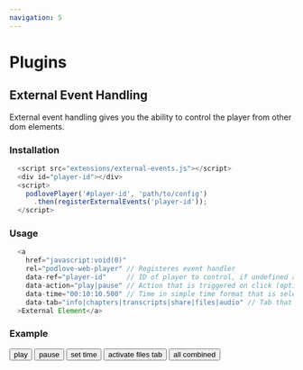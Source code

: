 ```yaml
---
navigation: 5
---
```


# Plugins

## External Event Handling

External event handling gives you the ability to control the player from other dom elements.

### Installation

```javascript
  <script src="extensions/external-events.js"></script>
  <div id="player-id"></div>
  <script>
    podlovePlayer('#player-id', 'path/to/config')
      .then(registerExternalEvents('player-id'));
  </script>
```

### Usage

```javascript
  <a
    href="javascript:void(0)"
    rel="podlove-web-player" // Registeres event handler
    data-ref="player-id"     // ID of player to control, if undefined all players without an ID are controlled
    data-action="play|pause" // Action that is triggered on click (optional)
    data-time="00:10:10.500" // Time in simple time format that is selected (optional)
    data-tab="info|chapters|transcripts|share|files|audio" // Tab that is selected on interaction (optional)
  >External Element</a>
```
### Example

<button class="button" rel="podlove-web-player" data-ref="example-player" data-action="play">play</button>
<button class="button" rel="podlove-web-player" data-ref="example-player" data-action="pause">pause</button>
<button class="button" rel="podlove-web-player" data-ref="example-player" data-time="00:10:00">set time</button>
<button class="button" rel="podlove-web-player" data-ref="example-player" data-tab="files">activate files tab</button>
<button class="button" rel="podlove-web-player" data-ref="example-player" data-action="play" data-time="00:10:00" data-tab="files">all combined</button>

<podlove-web-player episode="fixtures/episode.json" config="fixtures/config.json" id="example-player" />
